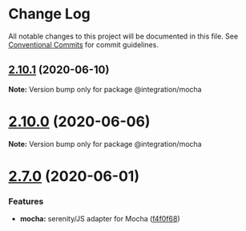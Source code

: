 # Change Log

All notable changes to this project will be documented in this file.
See [Conventional Commits](https://conventionalcommits.org) for commit guidelines.

## [2.10.1](https://github.com/serenity-js/serenity-js/compare/v2.10.0...v2.10.1) (2020-06-10)

**Note:** Version bump only for package @integration/mocha





# [2.10.0](https://github.com/serenity-js/serenity-js/compare/v2.9.0...v2.10.0) (2020-06-06)

**Note:** Version bump only for package @integration/mocha





# [2.7.0](https://github.com/serenity-js/serenity-js/compare/v2.6.0...v2.7.0) (2020-06-01)


### Features

* **mocha:** serenity/JS adapter for Mocha ([f4f0f68](https://github.com/serenity-js/serenity-js/commit/f4f0f680571540f2654e53e1587eb50f01d07ecc))

